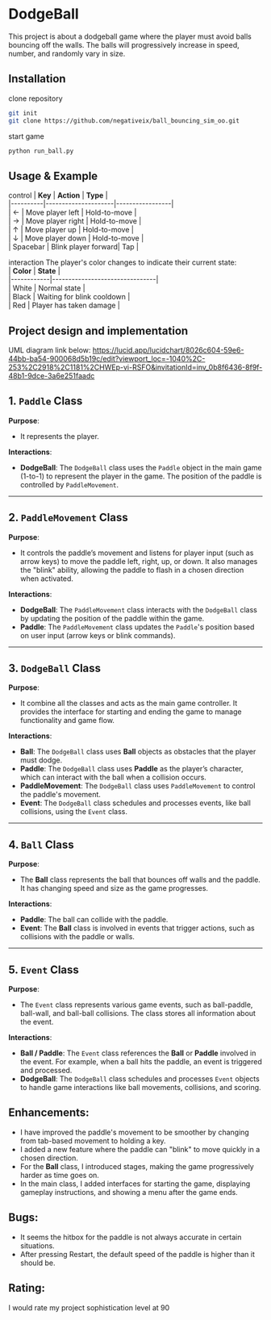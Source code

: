 # DodgeBall

This project is about a dodgeball game where the player must avoid balls bouncing off the walls. The balls will progressively increase in speed, number, and randomly vary in size.

## Installation

clone repository
```bash
git init
git clone https://github.com/negativeix/ball_bouncing_sim_oo.git
```

start game
```bash
python run_ball.py
```

## Usage & Example
control
| **Key**  | **Action**          | **Type**        |  
|----------|---------------------|-----------------|  
| ←        | Move player left    | Hold-to-move    |  
| →        | Move player right   | Hold-to-move    |  
| ↑        | Move player up      | Hold-to-move    |  
| ↓        | Move player down    | Hold-to-move    |  
| Spacebar | Blink player forward| Tap             |  

interaction
The player's color changes to indicate their current state:  
| **Color**  | **State**                      |  
|------------|--------------------------------|  
| White      | Normal state                  |  
| Black      | Waiting for blink cooldown    |  
| Red        | Player has taken damage       |  

## Project design and implementation
UML diagram
link below:
https://lucid.app/lucidchart/8026c604-59e6-44bb-ba54-900068d5b19c/edit?viewport_loc=-1040%2C-253%2C2918%2C1181%2CHWEp-vi-RSFO&invitationId=inv_0b8f6436-8f9f-48b1-9dce-3a6e251faadc

## 1. `Paddle` Class

**Purpose**:  
- It represents the player.

**Interactions**:  
- **DodgeBall**: The `DodgeBall` class uses the `Paddle` object in the main game (1-to-1) to represent the player in the game. The position of the paddle is controlled by `PaddleMovement`.

---

## 2. `PaddleMovement` Class

**Purpose**:  
- It controls the paddle’s movement and listens for player input (such as arrow keys) to move the paddle left, right, up, or down. It also manages the "blink" ability, allowing the paddle to flash in a chosen direction when activated.

**Interactions**:  
- **DodgeBall**: The `PaddleMovement` class interacts with the `DodgeBall` class by updating the position of the paddle within the game.
- **Paddle**: The `PaddleMovement` class updates the `Paddle`'s position based on user input (arrow keys or blink commands).

---

## 3. `DodgeBall` Class

**Purpose**:  
- It combine all the classes and acts as the main game controller. It provides the interface for starting and ending the game to manage functionality and game flow.

**Interactions**:  
- **Ball**: The `DodgeBall` class uses **Ball** objects as obstacles that the player must dodge.
- **Paddle**: The `DodgeBall` class uses **Paddle** as the player’s character, which can interact with the ball when a collision occurs.
- **PaddleMovement**: The `DodgeBall` class uses `PaddleMovement` to control the paddle's movement.
- **Event**: The `DodgeBall` class schedules and processes events, like ball collisions, using the `Event` class.

---

## 4. `Ball` Class

**Purpose**:  
- The **Ball** class represents the ball that bounces off walls and the paddle. It has changing speed and size as the game progresses.

**Interactions**:  
- **Paddle**: The ball can collide with the paddle.
- **Event**: The **Ball** class is involved in events that trigger actions, such as collisions with the paddle or walls.

---

## 5. `Event` Class

**Purpose**:  
- The `Event` class represents various game events, such as ball-paddle, ball-wall, and ball-ball collisions. The class stores all information about the event.

**Interactions**:  
- **Ball / Paddle**: The `Event` class references the **Ball** or **Paddle** involved in the event. For example, when a ball hits the paddle, an event is triggered and processed.
- **DodgeBall**: The `DodgeBall` class schedules and processes `Event` objects to handle game interactions like ball movements, collisions, and scoring.
## Enhancements:

- I have improved the paddle's movement to be smoother by changing from tab-based movement to holding a key.
- I added a new feature where the paddle can "blink" to move quickly in a chosen direction.
- For the **Ball** class, I introduced stages, making the game progressively harder as time goes on.
- In the main class, I added interfaces for starting the game, displaying gameplay instructions, and showing a menu after the game ends.

## Bugs:

- It seems the hitbox for the paddle is not always accurate in certain situations.
- After pressing Restart, the default speed of the paddle is higher than it should be.

## Rating:
I would rate my project sophistication level at 90
